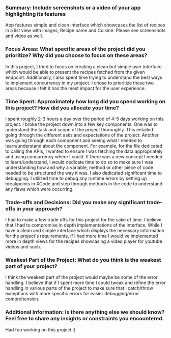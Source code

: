 ### Summary: Include screenshots or a video of your app highlighting its features
App features simple and clean interface which showcases the list of recipes in a list view with images, Recipe name and Cuisine. Please see screenshots and video as well.

### Focus Areas: What specific areas of the project did you prioritize? Why did you choose to focus on these areas?
In this project, I tried to focus on creating a clean but simple user interface which would be able to present the recipes fetched from the given endpoint. Additionally, I also spent time trying to 
understand the best ways to implement concurrency in my project. I chose to prioritize these two areas because I felt it has the most impact for the user experience. 

### Time Spent: Approximately how long did you spend working on this project? How did you allocate your time?
I spent roughly 2-3 hours a day over the period of 4-5 days working on this project. I broke the project down into a few key components. One was to understand the task and scope of the project thoroughly. 
This entailed going through the different asks and expectations of the project. Another was going through each component and seeing what I needed to learn/understand about the component. For example, for 
the file dedicated to calling the APIs, I wanted to ensure I was fetching the data appropriately and using concurrency where I could. If there was a new concept I needed to learn/understand, I would dedicate 
time to do so to make sure I was understanding how and why a variable, method or other piece of code needed to be structured the way it was. 
I also dedicated significant time to debugging. I utilized time to debug any runtime errors by setting up breakpoints in XCode and step through methods in the code to understand any flaws which were occurring. 

### Trade-offs and Decisions: Did you make any significant trade-offs in your approach?
I had to make a few trade offs for this project for the sake of time. I believe that I had to compromise in depth implementations of the interface. While I have a clean and simple interface which displays the 
necessary information for the project's requirements, if I had more time I would’ve implemented more in depth views for the recipes showcasing a video player for youtube videos and such. 

### Weakest Part of the Project: What do you think is the weakest part of your project?
I think the weakest part of the project would maybe be some of the error handling. I believe that if I spent more time I could tweak and refine the error handling in various parts of the project to make sure
that I catch/throw exceptions with more specific errors for easier debugging/error comprehension.

### Additional Information: Is there anything else we should know? Feel free to share any insights or constraints you encountered.
Had fun working on this project :)
